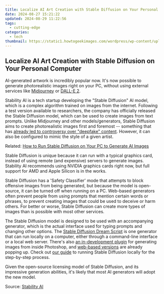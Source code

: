 ```yaml
---
title: Localize AI Art Creation with Stable Diffusion on Your Personal Computer
date: 2024-08-27 15:21:22
updated: 2024-08-29 11:22:56
tags:
  - cutting-edge
categories:
  - tech
thumbnail: https://static1.howtogeekimages.com/wordpress/wp-content/uploads/2022/09/Stable-Diffusion.jpg
---
```


## Localize AI Art Creation with Stable Diffusion on Your Personal Computer

AI-generated artwork is incredibly popular now. It's now possible to generate photorealistic images right on your PC, without using external services like [Midjourney](https://howto.techidaily.com/google-play-services-wont-update-12-fixes-are-here-on-motorola-moto-g73-5g-drfone-by-drfone-fix-android-problems-fix-android-problems/) or [DALL-E 2](https://extra-hints.techidaily.com/best-practices-for-converting-webp-to-jpg-format-for-2024/).

 Stability AI is a tech startup developing the "Stable Diffusion" AI model, which is a complex algorithm trained on images from the internet. Following a test version available to researchers, the company has officially released the Stable Diffusion model, which can be used to create images from text prompts. Unlike Midjourney and other models/generators, Stable Diffusion aims to create photorealistic images first and foremost -- something that has [already led to controversy over "deepfake" content](https://techcrunch.com/2022/08/24/deepfakes-for-all-uncensored-ai-art-model-prompts-ethics-questions/). However, it can also be configured to mimic the style of a given artist.

Related: [How to Run Stable Diffusion on Your PC to Generate AI Images](https://unlock-android.techidaily.com/7-ways-to-unlock-a-locked-xiaomi-redmi-k70-phone-by-drfone-android/) 

 Stable Diffusion is unique because it can run with a typical graphics card, instead of using remote (and expensive) servers to generate images. Stability AI recommends using NVIDIA graphics cards right now, but full support for AMD and Apple Silicon is in the works.

 Stable Diffusion has a 'Safety Classifier' mode that attempts to block offensive images from being generated, but because the model is open-source, it can be turned off when running on a PC. Web-based generators often prevent people from using prompts that mention certain words or phrases, to prevent creating images that could be used to deceive or harm others. For better or worse, Stable Diffusion can create more types of images than is possible with most other services.

 The Stable Diffusion model is designed to be used with an accompanying generator, which is the actual interface used for typing prompts and changing other options. The [Stable Diffusion Dream Script](https://github.com/lstein/stable-diffusion) is one generator that can run locally on a computer, either through a command-line interface or a local web server. There's also [an in-development plugin](https://www.getalpaca.io/) for generating images from inside Photoshop, and [web-based versions](https://beta.dreamstudio.ai/) are already popping up. Check out [our guide](https://unlock-android.techidaily.com/7-ways-to-unlock-a-locked-xiaomi-redmi-k70-phone-by-drfone-android/) to running Stable Diffusion locally for the step-by-step process.

 Given the open-source licensing model of Stable Diffusion, and its impressive generation abilities, it's likely that most AI generators will adopt the new model.

 Source: [Stability AI](https://stability.ai/blog/stable-diffusion-public-release)

<ins class="adsbygoogle"
     style="display:block"
     data-ad-format="autorelaxed"
     data-ad-client="ca-pub-7571918770474297"
     data-ad-slot="1223367746"></ins>



<ins class="adsbygoogle"
     style="display:block"
     data-ad-client="ca-pub-7571918770474297"
     data-ad-slot="8358498916"
     data-ad-format="auto"
     data-full-width-responsive="true"></ins>
